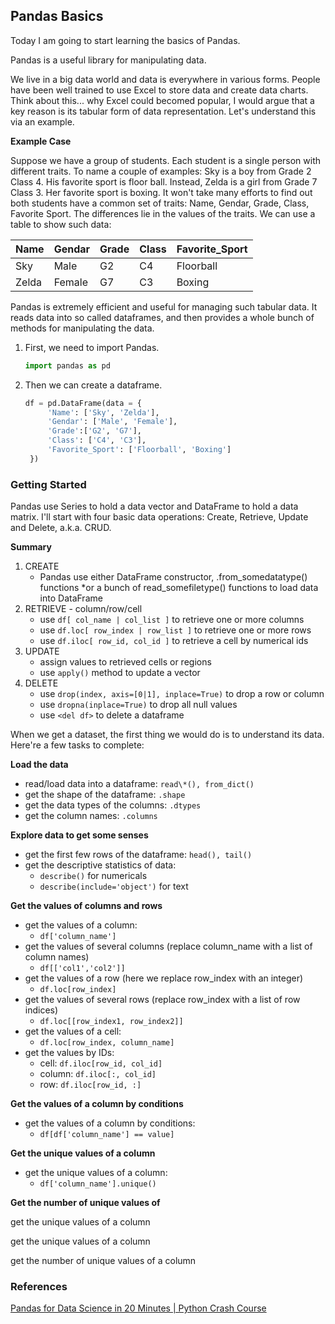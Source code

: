## Pandas Basics

Today I am going to start learning the basics of Pandas.

Pandas is a useful library for manipulating data.

We live in a big data world and data is everywhere in various forms. People have been well trained to use Excel to store data and create data charts. Think about this... why Excel could becomed popular, I would argue that a key reason is its tabular form of data representation. Let's understand this via an example.

**Example Case**

Suppose we have a group of students. Each student is a single person with different traits. To name a couple of examples: Sky is a boy from Grade 2 Class 4. His favorite sport is floor ball. Instead, Zelda is a girl from Grade 7 Class 3. Her favorite sport is boxing. It won't take many efforts to find out both students have a common set of traits: Name, Gendar, Grade, Class, Favorite Sport. The differences lie in the values of the traits. We can use a table to show such data:

| Name  | Gendar | Grade | Class | Favorite_Sport |
| ----- | ------ | ----- | ----- | -------------- |
| Sky   | Male   | G2    | C4    | Floorball      |
| Zelda | Female | G7    | C3    | Boxing         |

Pandas is extremely efficient and useful for managing such tabular data. It reads data into so called dataframes, and then provides a whole bunch of methods for manipulating the data.

1. First, we need to import Pandas.

   ```python
   import pandas as pd
   ```

2. Then we can create a dataframe.

   ```python
   df = pd.DataFrame(data = {
        'Name': ['Sky', 'Zelda'],
        'Gendar': ['Male', 'Female'],
        'Grade':['G2', 'G7'],
        'Class': ['C4', 'C3'],
        'Favorite_Sport': ['Floorball', 'Boxing']
    })
   ```

### Getting Started

Pandas use Series to hold a data vector and DataFrame to hold a data matrix. I'll start with four basic data operations: Create, Retrieve, Update and Delete, a.k.a. CRUD.

**Summary**

1. CREATE
   - Pandas use either DataFrame constructor, .from_somedatatype() functions \*or a bunch of read_somefiletype() functions to load data into DataFrame
2. RETRIEVE - column/row/cell
   - use `df[ col_name | col_list ]` to retrieve one or more columns
   - use `df.loc[ row_index | row_list ]` to retrieve one or more rows
   - use `df.iloc[ row_id, col_id ]` to retrieve a cell by numerical ids
3. UPDATE
   - assign values to retrieved cells or regions
   - use `apply()` method to update a vector
4. DELETE
   - use `drop(index, axis=[0|1], inplace=True)` to drop a row or column
   - use `dropna(inplace=True)` to drop all null values
   - use `<del df>` to delete a dataframe

When we get a dataset, the first thing we would do is to understand its data. Here're a few tasks to complete:

**Load the data**

- read/load data into a dataframe: `read\*(), from_dict()`
- get the shape of the dataframe: `.shape`
- get the data types of the columns: `.dtypes`
- get the column names: `.columns`

**Explore data to get some senses**

- get the first few rows of the dataframe: `head(), tail()`
- get the descriptive statistics of data:
  - `describe()` for numericals
  - `describe(include='object')` for text

**Get the values of columns and rows**

- get the values of a column:
  - `df['column_name']`
- get the values of several columns (replace column_name with a list of column names)
  - `df[['col1','col2']]`
- get the values of a row (here we replace row_index with an integer)
  - `df.loc[row_index]`
- get the values of several rows (replace row_index with a list of row indices)
  - `df.loc[[row_index1, row_index2]]`
- get the values of a cell:
  - `df.loc[row_index, column_name]`
- get the values by IDs:
  - cell: `df.iloc[row_id, col_id]`
  - column: `df.iloc[:, col_id]`
  - row: `df.iloc[row_id, :]`

**Get the values of a column by conditions**

- get the values of a column by conditions:
  - `df[df['column_name'] == value]`

**Get the unique values of a column**

- get the unique values of a column:
  - `df['column_name'].unique()`

**Get the number of unique values of**

get the unique values of a column

get the unique values of a column

get the number of unique values of a column

### References

[Pandas for Data Science in 20 Minutes | Python Crash Course](https://youtu.be/tRKeLrwfUgU)
